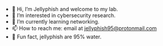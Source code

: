 - 👋 Hi, I’m Jellyphish and welcome to my lab.
- 👀 I’m interested in cybersecurity research.
- 🌱 I’m currently learning networking.
- 📫 How to reach me: email at jellyphish95@protonmail.com
- :ocean: Fun fact, jellyphish are 95% water. 


